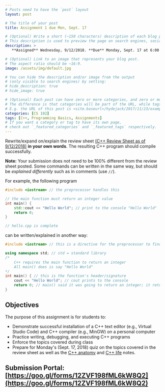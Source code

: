 ```yaml
---
# Posts need to have the `post` layout
layout: post

# The title of your post
title: Assignment 1 due Mon, Sept. 17

# (Optional) Write a short (~150 characters) description of each blog post.
# This description is used to preview the page on search engines, social media, etc.
description: >
   **Assigned** Wednesday, 9/12/2018. **Due** Monday, Sept. 17 at 6:00 AM. **Quiz** Monday, Sept. 17.

# (Optional) Link to an image that represents your blog post.
# The aspect ratio should be ~16:9.
image: /assets/img/default.jpg

# You can hide the description and/or image from the output
# (only visible to search engines) by setting:
# hide_description: true
# hide_image: true

# (Optional) Each post can have zero or more categories, and zero or more tags.
# The difference is that categories will be part of the URL, while tags will not.
# E.g. the URL of this post is <site.baseurl>/hydejack/2017/11/23/example-content/
categories: [CS 102]
tags: [C++, Programming Basics, Assignments]
# If you want a category or tag to have its own page,
# check out `_featured_categories` and `_featured_tags` respectively.
---
```


Rewrite/expand on/explain the review sheet [(C++ Review Sheet as of 9/12/2018)](https://ramnauth.github.io/cs%20102/2018/09/11/cpp-review/) **in your own words**. The resulting C++ program should compile successfully. 

**Note:** Your submission does not need to be 100% different from the review sheet posted. Some commands can be written in the same way, but should be *explained differently* such as in comments (use `//`).

For example, the following program 

```cpp
#include <iostream> // the preprocessor handles this

// the main function must return an integer value
int main() { 
	std::cout << "Hello World"; // print to the console "Hello World"
	return 0;
}

// hello.cpp is complete
```

can be written/explained in another way:

```cpp
#include <iostream> // this is a directive for the preprocessor to find and place the file iostream here

using namespace std; // std = standard library
/* 
	C++ requires the main function to return an integer
	All main() does is say "Hello World"
*/ 
int main() { // this is the function's header/signature
	cout << "Hello World"; // cout prints to the console
	return 0; // main() said it was going to return an integer; it returns zero.
}
```

## Objectives

The purpose of this assignment is for students to:

- Demonstrate successful installation of a C++ text editor (e.g., Virtual Studio Code) and C++ compiler (e.g., MinGW) on a personal computer
- Practice writing, debugging, and executing C++ programs
- Enforce the topics covered during class
- Prepare for Monday's (Sept. 17, 2018) quiz on the topics covered in the review sheet as well as the [C++ anatomy](https://ramnauth.github.io/cs%20102/2018/09/12/anatomy/) and [C++ life](https://ramnauth.github.io/cs%20102/2018/09/12/life/) notes.

## Submission Portal: [https://goo.gl/forms/12ZVF198fML6kW8Q2](https://goo.gl/forms/12ZVF198fML6kW8Q2)
